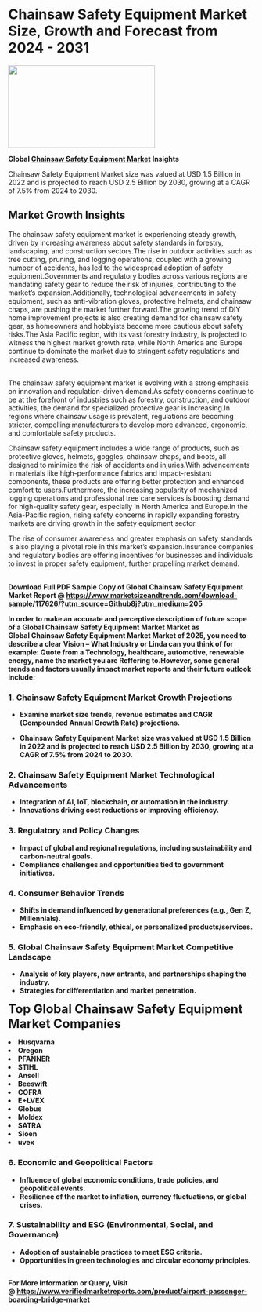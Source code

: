 <H1>Chainsaw Safety Equipment Market Size, Growth and Forecast from 2024 - 2031</H1><img class="aligncenter size-medium wp-image-584254" src="https://thirdeyenews.in/wp-content/uploads/2024/09/Global-Market-Research-300x168.jpeg" alt="" width="300" height="168" /><p><strong>Global&nbsp;<a href="https://www.marketsizeandtrends.com/download-sample/117626/?utm_source=Github8j?utm_medium=205">Chainsaw Safety Equipment Market</a> Insights</strong></p><p>Chainsaw Safety Equipment Market size was valued at USD 1.5 Billion in 2022 and is projected to reach USD 2.5 Billion by 2030, growing at a CAGR of 7.5% from 2024 to 2030.</p><p><h2>Market Growth Insights</h2> <p>The chainsaw safety equipment market is experiencing steady growth, driven by increasing awareness about safety standards in forestry, landscaping, and construction sectors.The rise in outdoor activities such as tree cutting, pruning, and logging operations, coupled with a growing number of accidents, has led to the widespread adoption of safety equipment.Governments and regulatory bodies across various regions are mandating safety gear to reduce the risk of injuries, contributing to the market’s expansion.Additionally, technological advancements in safety equipment, such as anti-vibration gloves, protective helmets, and chainsaw chaps, are pushing the market further forward.The growing trend of DIY home improvement projects is also creating demand for chainsaw safety gear, as homeowners and hobbyists become more cautious about safety risks.The Asia Pacific region, with its vast forestry industry, is projected to witness the highest market growth rate, while North America and Europe continue to dominate the market due to stringent safety regulations and increased awareness.<br><br> <strong></strong> <p>The chainsaw safety equipment market is evolving with a strong emphasis on innovation and regulation-driven demand.As safety concerns continue to be at the forefront of industries such as forestry, construction, and outdoor activities, the demand for specialized protective gear is increasing.In regions where chainsaw usage is prevalent, regulations are becoming stricter, compelling manufacturers to develop more advanced, ergonomic, and comfortable safety products.<p>Chainsaw safety equipment includes a wide range of products, such as protective gloves, helmets, goggles, chainsaw chaps, and boots, all designed to minimize the risk of accidents and injuries.With advancements in materials like high-performance fabrics and impact-resistant components, these products are offering better protection and enhanced comfort to users.Furthermore, the increasing popularity of mechanized logging operations and professional tree care services is boosting demand for high-quality safety gear, especially in North America and Europe.In the Asia-Pacific region, rising safety concerns in rapidly expanding forestry markets are driving growth in the safety equipment sector.<p>The rise of consumer awareness and greater emphasis on safety standards is also playing a pivotal role in this market’s expansion.Insurance companies and regulatory bodies are offering incentives for businesses and individuals to invest in proper safety equipment, further propelling market demand.<br><br> <strong></p><p><span class=""><strong>Download Full PDF Sample Copy of Global Chainsaw Safety Equipment Market Report</strong> @ <a href="https://www.marketsizeandtrends.com/download-sample/117626/?utm_source=Github8j?utm_medium=205" target="_blank">https://www.marketsizeandtrends.com/download-sample/117626/?utm_source=Github8j?utm_medium=205</a></span></p><p>In order to make an accurate and perceptive description of future scope of a Global&nbsp;Chainsaw Safety Equipment Market Market as Global&nbsp;Chainsaw Safety Equipment Market Market of 2025, you need to describe a clear Vision &ndash; What Industry or Linda can you think of for example: Quote from a Technology, healthcare, automotive, renewable energy, name the market you are Reffering to.However, some general trends and factors usually impact market reports and their future outlook include:</p><h3>1.&nbsp;<strong>Chainsaw Safety Equipment Market Growth Projections</strong></h3><ul><li>Examine market size trends, revenue estimates and CAGR (Compounded Annual Growth Rate) projections.</li><li><p>Chainsaw Safety Equipment Market size was valued at USD 1.5 Billion in 2022 and is projected to reach USD 2.5 Billion by 2030, growing at a CAGR of 7.5% from 2024 to 2030.</p></li></ul><h3>2.&nbsp;<strong>Chainsaw Safety Equipment Market Technological Advancements</strong></h3><ul><li>Integration of AI, IoT, blockchain, or automation in the industry.</li><li>Innovations driving cost reductions or improving efficiency.</li></ul><h3>3.&nbsp;<strong>Regulatory and Policy Changes</strong></h3><ul><li>Impact of global and regional regulations, including sustainability and carbon-neutral goals.</li><li>Compliance challenges and opportunities tied to government initiatives.</li></ul><h3>4.&nbsp;<strong>Consumer Behavior Trends</strong></h3><ul><li>Shifts in demand influenced by generational preferences (e.g., Gen Z, Millennials).</li><li>Emphasis on eco-friendly, ethical, or personalized products/services.</li></ul><h3>5.&nbsp;<strong>Global Chainsaw Safety Equipment Market Competitive Landscape</strong></h3><ul><li>Analysis of key players, new entrants, and partnerships shaping the industry.</li><li>Strategies for differentiation and market penetration.</li></ul><p data-pm-slice="1 1 []"><span style="color: inherit; font-family: inherit; font-size: 25px;">Top Global Chainsaw Safety Equipment Market Companies</span></p><div class="" data-test-id=""><p><li>Husqvarna</li><li> Oregon</li><li> PFANNER</li><li> STIHL</li><li> Ansell</li><li> Beeswift</li><li> COFRA</li><li> E+LVEX</li><li> Globus</li><li> Moldex</li><li> SATRA</li><li> Sioen</li><li> uvex</li></p></div><h3>6.&nbsp;<strong>Economic and Geopolitical Factors</strong></h3><ul><li>Influence of global economic conditions, trade policies, and geopolitical events.</li><li>Resilience of the market to inflation, currency fluctuations, or global crises.</li></ul><h3>7.&nbsp;<strong>Sustainability and ESG (Environmental, Social, and Governance)</strong></h3><ul><li>Adoption of sustainable practices to meet ESG criteria.</li><li>Opportunities in green technologies and circular economy principles.</li></ul><h2><strong style="font-size: 14px;">For More Information or Query, Visit @&nbsp;</strong><a style="background-color: #ffffff; font-size: 14px;" href="https://www.marketsizeandtrends.com/report/chainsaw-safety-equipment-market/" target="_blank">https://www.verifiedmarketreports.com/product/airport-passenger-boarding-bridge-market</a></h2>